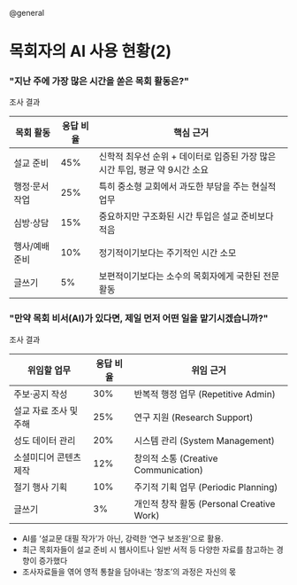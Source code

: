 @general

# 목회자의 AI 사용 현황(2)

### "지난 주에 가장 많은 시간을 쏟은 목회 활동은?"

조사 결과

| 목회 활동      | 응답 비율 | 핵심 근거                                                                    |
| -------------- | --------- | ---------------------------------------------------------------------------- |
| 설교 준비      | 45%       | 신학적 최우선 순위 + 데이터로 입증된 가장 많은 시간 투입, 평균 약 9시간 소요 |
| 행정·문서 작업 | 25%       | 특히 중소형 교회에서 과도한 부담을 주는 현실적 업무                          |
| 심방·상담      | 15%       | 중요하지만 구조화된 시간 투입은 설교 준비보다 적음                           |
| 행사/예배 준비 | 10%       | 정기적이기보다는 주기적인 시간 소모                                          |
| 글쓰기         | 5%        | 보편적이기보다는 소수의 목회자에게 국한된 전문 활동                          |

### "만약 목회 비서(AI)가 있다면, 제일 먼저 어떤 일을 맡기시겠습니까?"

조사 결과

| 위임할 업무            | 응답 비율 | 위임 근거                                 |
| ---------------------- | --------- | ----------------------------------------- |
| 주보·공지 작성         | 30%       | 반복적 행정 업무 (Repetitive Admin)       |
| 설교 자료 조사 및 주해 | 25%       | 연구 지원 (Research Support)              |
| 성도 데이터 관리       | 20%       | 시스템 관리 (System Management)           |
| 소셜미디어 콘텐츠 제작 | 12%       | 창의적 소통 (Creative Communication)      |
| 절기 행사 기획         | 10%       | 주기적 기획 업무 (Periodic Planning)      |
| 글쓰기                 | 3%        | 개인적 창작 활동 (Personal Creative Work) |

- AI를 ‘설교문 대필 작가’가 아닌, 강력한 ‘연구 보조원’으로 활용.
- 최근 목회자들이 설교 준비 시 웹사이트나 일반 서적 등 다양한 자료를 참고하는 경향이 증가했다
- 조사자료들을 엮어 영적 통찰을 담아내는 ‘창조’의 과정은 자신의 몫

